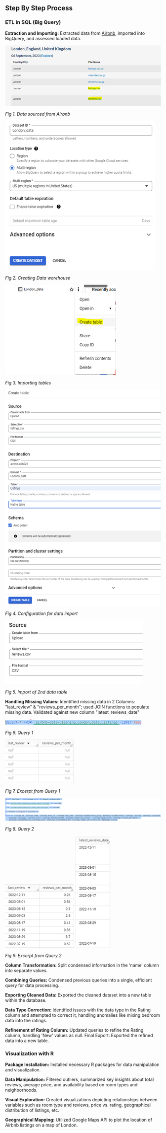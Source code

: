 ## **Step By Step Process**

### ETL in SQL (Big Query)

**Extraction and Importing:** Extracted data from [Airbnb](http://insideairbnb.com/get-the-data/), imported into BigQuery, and assessed loaded data.


![Data sourced from Airbnb](images/1.PNG)

*Fig 1. Data sourced from Airbnb*

![Creating Data warehouse](images/2.PNG)

*Fig 2. Creating Data warehouse*

![Importing multiple tables](images/3.PNG)

*Fig 3. Importing tables*

![Configuration for data import](images/4.PNG)

*Fig 4. Configuration for data import*

![Import of 2nd data table](images/5.PNG)

*Fig 5. Import of 2nd data table*

**Handling Missing Values:** Identified missing data in 2 Columns: "last_review" & "reviews_per_month"; used JOIN functions to populate missing data. Validated against new column "latest_reviews_date"

![SQL 1](images/SQL1.PNG)

*Fig 6. Query 1* 

![Result 1](images/Query_Result1.PNG)

*Fig 7. Excerpt from Query 1*

![SQL 1](images/SQL2.PNG)

*Fig 8. Query 2* 

![Result 1](images/Query_Result2.PNG) ![Result 1](images/Query_Result2.1.PNG)

*Fig 9. Excerpt from Query 2*

**Column Transformation:** Split condensed information in the 'name' column into separate values.

**Combining Queries:** Condensed previous queries into a single, efficient query for data processing.

**Exporting Cleaned Data:** Exported the cleaned dataset into a new table within the database.

**Data Type Correction:** Identified issues with the data type in the Rating column and attempted to correct it, handling anomalies like mixing bedroom data into the ratings.

**Refinement of Rating Column:** Updated queries to refine the Rating column, handling 'New' values as null. Final Export: Exported the refined data into a new table.

### Visualization with R

**Package Installation:** Installed necessary R packages for data manipulation and visualization.

**Data Manipulation:** Filtered outliers, summarized key insights about total reviews, average price, and availability based on room types and neighborhoods.

**Visual Exploration:** Created visualizations depicting relationships between variables such as room type and reviews, price vs. rating, geographical distribution of listings, etc.

**Geographical Mapping:** Utilized Google Maps API to plot the location of Airbnb listings on a map of London.
